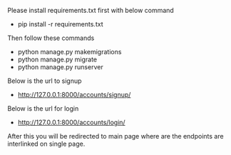Please install requirements.txt first with below command

 - pip install -r requirements.txt

Then follow these commands

- python manage.py makemigrations
- python manage.py migrate
- python manage.py runserver

Below is the url to signup

- http://127.0.0.1:8000/accounts/signup/

Below is the url for login

- http://127.0.0.1:8000/accounts/login/

After this you will be redirected to main page where are the endpoints are interlinked on single page.


